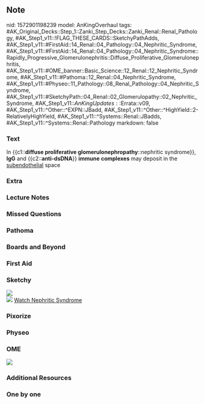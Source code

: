 ## Note
nid: 1572901198239
model: AnKingOverhaul
tags: #AK_Original_Decks::Step_1::Zanki_Step_Decks::Zanki_Renal::Renal_Pathology, #AK_Step1_v11::!FLAG_THESE_CARDS::SketchyPathAdds, #AK_Step1_v11::#FirstAid::14_Renal::04_Pathology::04_Nephritic_Syndrome, #AK_Step1_v11::#FirstAid::14_Renal::04_Pathology::04_Nephritic_Syndrome::Rapidly_Progressive_Glomerulonephritis::Diffuse_Proliferative_Glomerulonephritis, #AK_Step1_v11::#OME_banner::Basic_Science::12_Renal::12_Nephritic_Syndrome, #AK_Step1_v11::#Pathoma::12_Renal::04_Nephritic_Syndrome, #AK_Step1_v11::#Physeo::11_Pathology::08_Renal_Pathology::04_Nephritic_Syndrome, #AK_Step1_v11::#SketchyPath::04_Renal::02_Glomerulopathy::02_Nephritic_Syndrome, #AK_Step1_v11::$AnKingUpdates::$Errata::v09, #AK_Step1_v11::^Other::^EXPN::JBadd, #AK_Step1_v11::^Other::^HighYield::2-RelativelyHighYield, #AK_Step1_v11::^Systems::Renal::JBadds, #AK_Step1_v11::^Systems::Renal::Pathology
markdown: false

### Text
In {{c1::<b>diffuse proliferative
glomerulonephropathy</b>::nephritic syndrome}}, <b>IgG</b> and
{{c2::<b>anti-dsDNA</b>}} <b>immune</b> <b>complexes</b> may
deposit in the <u>subendothelial</u> space

### Extra


### Lecture Notes


### Missed Questions


### Pathoma


### Boards and Beyond


### First Aid


### Sketchy
<div><img src=
"Screen%20Shot%202019-11-04%20at%203.59.33%20PM.png"></div><img src="Screen%20Shot%202019-12-28%20at%206.28.49%20PM_1566160514431.JPG">
<a href=
"https://dashboard.sketchy.com/study/medical/courses/medical-pathophysiology/units/medical-pathophysiology-renal/videos/medical-pathophysiology-renal-glomerulopathy-nephritic-syndrome?utm_source=anki&utm_medium=partnership&utm_campaign=february_update&utm_content=medical">
Watch Nephritic Syndrome</a>

### Pixorize


### Physeo


### OME
<div class="ome-widget">
  <a href=
  "https://onlinemeded.org/spa/renal/nephritic-syndrome/acquire?ref=anki">
  <img src="_OME_AnkiFlashcards_Lesson_5.png"></a>
</div>

### Additional Resources


### One by one

